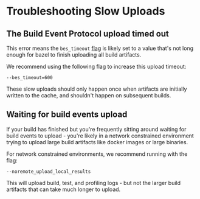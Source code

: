 <!--
{
  "name": "Slow Uploads",
  "category": "5f18d210c4a59be9e3cf8136",
  "priority": 800
}
-->
# Troubleshooting Slow Uploads

## The Build Event Protocol upload timed out

This error means the `bes_timeout` [flag](https://docs.bazel.build/versions/master/command-line-reference.html#flag--bes_timeout) is likely set to a value that's not long enough for bazel to finish uploading all build artifacts.

We recommend using the following flag to increase this upload timeout:
```
--bes_timeout=600
```

These slow uploads should only happen once when artifacts are initially written to the cache, and shouldn't happen on subsequent builds.

## Waiting for build events upload

If your build has finished but you're frequently sitting around waiting for build events to upload - you're likely in a network constrained environment trying to upload large build artifacts like docker images or large binaries.

For network constrained environments, we recommend running with the flag:
```
--noremote_upload_local_results
```

This will upload build, test, and profiling logs - but not the larger build artifacts that can take much longer to upload.